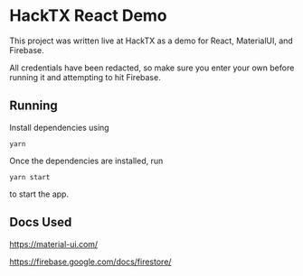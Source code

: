 # HackTX React Demo

This project was written live at HackTX as a demo for React, MaterialUI, and Firebase.

All credentials have been redacted, so make sure you enter your own before running it and attempting to hit Firebase.

## Running

Install dependencies using 

	yarn
	
Once the dependencies are installed, run

	yarn start
	
to start the app.

## Docs Used

https://material-ui.com/

https://firebase.google.com/docs/firestore/